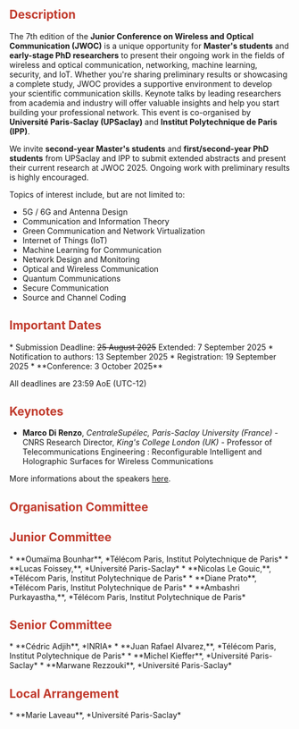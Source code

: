 <!-- ## Description -->
<h2 style="color:#c0392b;">Description</h2>

The 7th edition of the **Junior Conference on Wireless and Optical Communication (JWOC)** is a unique opportunity for **Master's students** and **early-stage PhD researchers** to present their ongoing work in the fields of wireless and optical communication, networking, machine learning, security, and IoT. Whether you're sharing preliminary results or showcasing a complete study, JWOC provides a supportive environment to develop your scientific communication skills. Keynote talks by leading researchers from academia and industry will offer valuable insights and help you start building your professional network. This event is co-organised by **Université Paris-Saclay (UPSaclay)** and **Institut Polytechnique de Paris (IPP)**. <br>

We invite **second-year Master's students** and **first/second-year PhD students** from UPSaclay and IPP to submit extended abstracts and present their current research at JWOC 2025. Ongoing work with preliminary results is highly encouraged. <br>

Topics of interest include, but are not limited to:
* 5G / 6G and Antenna Design
* Communication and Information Theory
* Green Communication and Network Virtualization
* Internet of Things (IoT)
* Machine Learning for Communication
* Network Design and Monitoring
* Optical and Wireless Communication
* Quantum Communications
* Secure Communication
* Source and Channel Coding


<!-- ## Important Dates -->
<h2 style="color:#c0392b;">Important Dates</h2>
* Submission Deadline: <s> 25 August 2025</s> Extended: 7 September 2025
* Notification to authors: 13 September 2025
* Registration: 19 September 2025
* **Conference: 3 October 2025**

All deadlines are 23:59 AoE (UTC-12)

<!-- ## Keynotes -->
<h2 style="color:#c0392b;">Keynotes</h2>

* **Marco Di Renzo**, *CentraleSupélec, Paris-Saclay University (France)* - CNRS Research Director, *King's College London (UK)* - Professor of Telecommunications Engineering : Reconfigurable Intelligent and Holographic Surfaces for Wireless Communications <br>

More informations about the speakers [here](https://jwoc-2025.github.io/speakers).

<!-- ## Organization Committee -->
<h2 style="color:#c0392b;">Organisation Committee</h2>
<!-- ### Junior Committee -->
<h2 style="color:#c0392b;">Junior Committee</h2>
* **Oumaïma Bounhar**, *Télécom Paris, Institut Polytechnique de Paris*
* **Lucas Foissey,**, *Université Paris-Saclay*
* **Nicolas Le Gouic,**, *Télécom Paris, Institut Polytechnique de Paris*
* **Diane Prato**, *Télécom Paris, Institut Polytechnique de Paris*
* **Ambashri Purkayastha,**, *Télécom Paris, Institut Polytechnique de Paris*
<!-- ### Senior Committee  -->
<h2 style="color:#c0392b;">Senior Committee</h2>
* **Cédric Adjih**, *INRIA*
* **Juan Rafael Alvarez,**, *Télécom Paris, Institut Polytechnique de Paris*
* **Michel Kieffer**, *Université Paris-Saclay*
* **Marwane Rezzouki**, *Université Paris-Saclay*
<!-- ### Local Arrangement -->
<h2 style="color:#c0392b;">Local Arrangement</h2>
* **Marie Laveau**, *Université Paris-Saclay*
